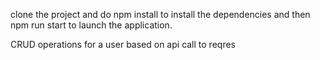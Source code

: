 clone the project and do npm install to install the dependencies and then npm run start to launch the application.

CRUD operations for a user based on api call to reqres
